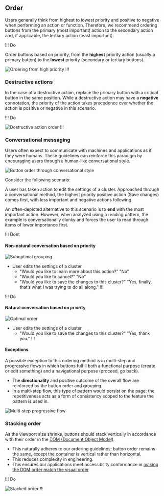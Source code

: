 ## Order

Users generally think from highest to lowest priority and positive to negative when performing an action or function. Therefore, we recommend ordering buttons from the primary (most important) action to the secondary action and, if applicable, the tertiary action (least important).

!!! Do

Order buttons based on priority, from the **highest** priority action (usually a primary button) to the **lowest** priority (secondary or tertiary buttons).

![Ordering from high priority](/assets/patterns/button-organization/order-high-low-priority.png)
!!!


### Destructive actions

In the case of a destructive action, replace the primary button with a critical button in the same position. While a destructive action may have a **negative** connotation, the priority of the action takes precedence over whether the action is positive or negative in this scenario.

!!! Do

![Destructive action order](/assets/patterns/button-organization/order-destructive-action.png)
!!!

### Conversational messaging

Users often expect to communicate with machines and applications as if they were humans. These guidelines can reinforce this paradigm by encouraging users through a human-like conversational style.

![Button order through conversational style](/assets/patterns/button-organization/order-conversational-example.png)

Consider the following scenario:

A user has taken action to edit the settings of a cluster. Approached through a conversational method, the highest priority positive action (Save changes) comes first, with less important and negative actions following.

An often-depicted alternative to this scenario is to **end** with the most important action. However, when analyzed using a reading pattern, the example is conversationally clunky and forces the user to read through items of lower importance first.

!!! Dont

#### Non-natural conversation based on priority

![Suboptimal grouping](/assets/patterns/button-organization/suboptimal-grouping.png)

- User edits the settings of a cluster
    - "Would you like to learn more about this action?" "No"
    - "Would you like to cancel?" "No"
    - "Would you like to save the changes to this cluster?" "Yes, finally, that’s what I was trying to do all along."
!!!

!!! Do

#### Natural conversation based on priority
![Optimal order](/assets/patterns/button-organization/optimal-ordering.png)

- User edits the settings of a cluster
    - "Would you like to save the changes to this cluster?" "Yes, thank you."
!!!

#### Exceptions

A possible exception to this ordering method is in multi-step and progressive flows in which buttons fulfill both a functional purpose (create or edit something) and a navigational purpose (proceed, go back).

- The **directionality** and positive outcome of the overall flow are reinforced by the button order and grouping
- In a multi-step flow, this type of pattern would persist on the page; the repetitiveness acts as a form of consistency scoped to the feature the pattern is used in.

![Multi-step progressive flow](/assets/patterns/button-organization/multi-step-progressive-flow.png)

### Stacking order

As the viewport size shrinks, buttons should stack vertically in accordance with their order in the [DOM (Document Object Model)](https://developer.mozilla.org/en-US/docs/Web/API/Document_Object_Model/Introduction). 

- This naturally adheres to our ordering guidelines; button order remains the same, except the container is vertical rather than horizontal.
- This reduces complexity in engineering.
- This ensures our applications meet accessibility conformance in [making the DOM order match the visual order](https://www.w3.org/TR/WCAG20-TECHS/C27.html)

!!! Do

![Stacked order](/assets/patterns/button-organization/stacked-ordering.png)
!!!



